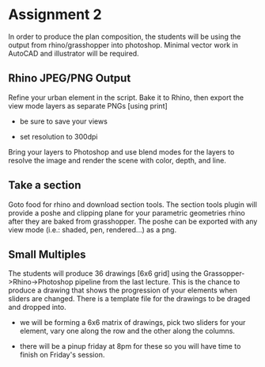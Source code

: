 # Assignment 2
In order to produce the plan composition, the students will be using the output from rhino/grasshopper into photoshop.  Minimal vector work in AutoCAD and illustrator will be 
required.

## Rhino JPEG/PNG Output
Refine your urban element in the script.  Bake it to Rhino, then export the view mode layers as separate PNGs [using print]

* be sure to save your views

* set resolution to 300dpi

Bring your layers to Photoshop and use blend modes for the layers to resolve the image and render the scene with color, depth, and line.

## Take a section
Goto food for rhino and download section tools.  The section tools plugin will provide a poshe and clipping plane for your parametric geometries rhino after they are baked from grasshopper.  The poshe can be exported with any view mode (i.e.: shaded, pen, rendered...) as a png.

## Small Multiples

The students will produce 36 drawings [6x6 grid] using the Grassopper->Rhino->Photoshop pipeline from the last lecture.  This is the chance to produce a drawing that shows the progression of your elements when sliders are changed.  There is a template file for the drawings to be draged and dropped into.

* we will be forming a 6x6 matrix of drawings, pick two sliders for your element, vary one along the row and the other along the columns.

* there will be a pinup friday at 8pm for these so you will have time to finish on Friday's session.



